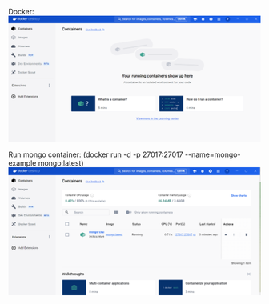 Docker:
![юайка докера](image.png)

Run mongo container:
(docker run -d -p 27017:27017 --name=mongo-example mongo:latest)
![запущенная монго](image-1.png)

